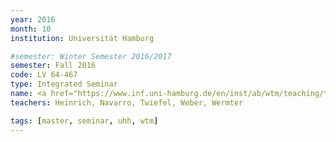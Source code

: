 ```yaml
---
year: 2016
month: 10
institution: Universität Hamburg

#semester: Winter Semester 2016/2017 
semester: Fall 2016
code: LV 64-467
type: Integrated Seminar
name: <a href="https://www.inf.uni-hamburg.de/en/inst/ab/wtm/teaching/teaching-2016-ws-human-robot-interaction-project.html" title="Details" target="_blank">Human-Robot Interaction</a>
teachers: Heinrich, Navarro, Twiefel, Weber, Wermter

tags: [master, seminar, uhh, wtm]
---
```

